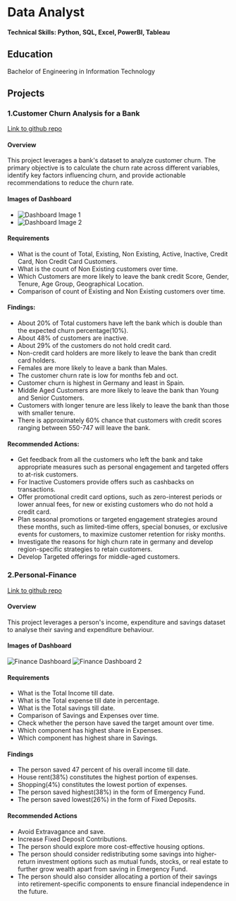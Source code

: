 # Data Analyst

#### Technical Skills: Python, SQL, Excel, PowerBI, Tableau

## Education
Bachelor of Engineering in Information Technology

## Projects

### 1.Customer Churn Analysis for a Bank
[<u>Link to github repo</u>](https://github.com/Shaz-Techie/Customer-Churn-Analysis-for-a-Bank)

#### Overview
This project leverages a bank's dataset to analyze customer churn. The primary objective is to calculate the churn rate across different variables, identify key factors influencing churn, and provide actionable recommendations to reduce the churn rate.

#### Images of Dashboard
- ![Dashboard Image 1](https://github.com/user-attachments/assets/9fdb5bf9-2551-4f10-83fb-68d12d502d62)
- ![Dashboard Image 2](https://github.com/user-attachments/assets/6f5334b1-96c2-4fd3-894b-e8cdd71d46a6)

#### Requirements
- What is the count of Total, Existing, Non Existing, Active, Inactive, Credit Card, Non Credit Card Customers.
- What is the count of Non Existing customers over time.
- Which Customers are more likely to leave the bank credit Score, Gender, Tenure, Age Group, Geographical Location.
- Comparison of count of Existing and Non Existing customers over time.
  
#### Findings:
- About 20% of Total customers have left the bank which is double than the expected churn percentage(10%).
- About 48% of customers are inactive.
- About 29% of the customers do not hold credit card.
- Non-credit card holders are more likely to leave the bank than credit card holders.
- Females are more likely to leave a bank than Males.
- The customer churn rate is low for months feb and oct.
- Customer churn is highest in Germany and least in Spain.
- Middle Aged Customers are more likely to leave the bank than Young and Senior Customers.
- Customers with longer tenure are less likely to leave the bank than those with smaller tenure.
- There is approximately 60% chance that customers with credit scores ranging between 550-747 will leave the bank.

#### Recommended Actions:
- Get feedback from all the customers who left the bank and take appropriate measures such as personal engagement and targeted offers to at-risk customers.
- For Inactive Customers provide offers such as cashbacks on transactions.
- Offer promotional credit card options, such as zero-interest periods or lower annual fees, for new or existing customers who do not hold a credit card.
- Plan seasonal promotions or targeted engagement strategies around these months, such as limited-time offers, special bonuses, or exclusive events for customers, to maximize customer retention for risky months.
- Investigate the reasons for high churn rate in germany and develop region-specific strategies to retain customers.
- Develop Targeted offerings for middle-aged customers. 

### 2.Personal-Finance 
[<u>Link to github repo</u>](https://github.com/Shaz-Techie/Personal-Finance)

#### Overview
This project leverages a person's income, expenditure and savings dataset to analyse their saving and expenditure behaviour.

#### Images of Dashboard
  ![Finance Dashboard](https://github.com/user-attachments/assets/e77a69c4-47ca-478a-a8f4-9268f86e7b91)
  ![Finance Dashboard 2](https://github.com/user-attachments/assets/b294c0b8-59e9-4be4-af16-a6dca745b2bc)

#### Requirements
- What is the Total Income till date.
- What is the Total expense till date in percentage.
- What is the Total savings till date.
- Comparison of Savings and Expenses over time.
- Check whether the person have saved the target amount over time.
- Which component has highest share in Expenses.
- Which component has highest share in Savings.

#### Findings
- The person saved 47 percent of his overall income till date.
- House rent(38%) constitutes the highest portion of expenses.
- Shopping(4%) constitutes the lowest portion of expenses.
- The person saved highest(38%) in the form of Emergency Fund.
- The person saved lowest(26%) in the form of Fixed Deposits.

#### Recommended Actions
- Avoid Extravagance and save.
- Increase Fixed Deposit Contributions.
- The person should explore more cost-effective housing options.
- The person should consider redistributing some savings into higher-return investment options such as mutual funds, stocks, or real estate to further grow wealth apart from saving in 
  Emergency Fund.
- The person should also consider allocating a portion of their savings into retirement-specific components to ensure financial independence in the future.


  
